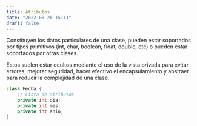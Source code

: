 ```yaml
---
title: Atributos
date: "2022-08-26 15:11"
draft: false
---
```

Constituyen los datos particulares de una clase, pueden estar soportados por tipos primitivos (int, char, boolean, float, double, etc) o pueden estar soportados por otras clases.

Estos suelen estar ocultos mediante el uso de la vista privada para evitar errores, mejorar seguridad, hacer efectivo el encapsulamiento y abstraer para reducir la complejidad de una clase.

```Java
class Fecha {
	// Lista de atributos
	private int dia;
	private int mes;
	private int anio;
}
```